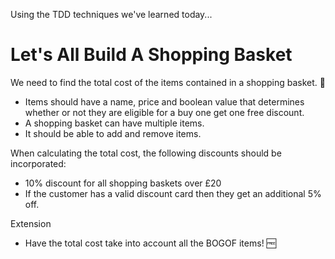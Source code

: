 Using the TDD techniques we've learned today...

# Let's All Build A Shopping Basket

We need to find the total cost of the items contained in a shopping basket. :money_with_wings:

- Items should have a name, price and boolean value that determines whether or not they are eligible for a buy one get one free discount.  
- A shopping basket can have multiple items.  
- It should be able to add and remove items.

When calculating the total cost, the following discounts should be incorporated:

- 10% discount for all shopping baskets over £20
- If the customer has a valid discount card then they get an additional 5% off.

Extension

- Have the total cost take into account all the BOGOF items! :free:
